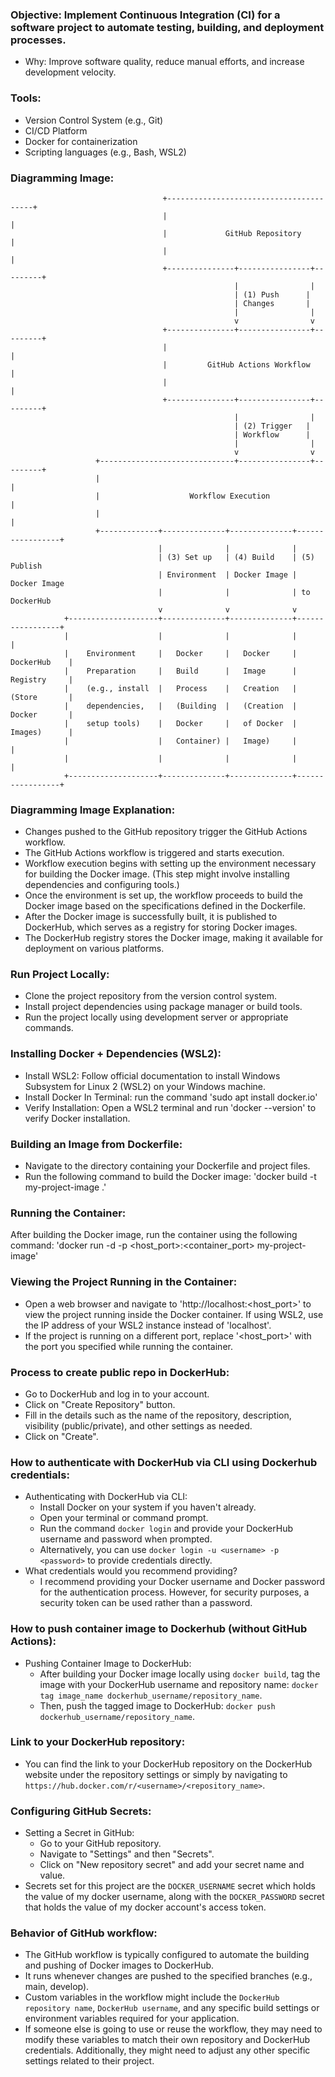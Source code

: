 ### Objective: Implement Continuous Integration (CI) for a software project to automate testing, building, and deployment processes.
- Why: Improve software quality, reduce manual efforts, and increase development velocity.
### Tools:
- Version Control System (e.g., Git)
- CI/CD Platform
- Docker for containerization
- Scripting languages (e.g., Bash, WSL2)
### Diagramming Image:
```
                                  +----------------------------------------+
                                  |                                        |
                                  |             GitHub Repository           |
                                  |                                        |
                                  +---------------+----------------+---------+
                                                  |                |
                                                  | (1) Push      |
                                                  | Changes       |
                                                  |                |
                                                  v                v
                                  +---------------+----------------+---------+
                                  |                                        |
                                  |         GitHub Actions Workflow        |
                                  |                                        |
                                  +---------------+----------------+---------+
                                                  |                |
                                                  | (2) Trigger   |
                                                  | Workflow      |
                                                  |                |
                                                  v                v
                   +------------------------------+----------------+---------+
                   |                                                            |
                   |                    Workflow Execution                      |
                   |                                                            |
                   +-------------+--------------+--------------+-----------------+
                                 |              |              |
                                 | (3) Set up   | (4) Build    | (5) Publish
                                 | Environment  | Docker Image | Docker Image
                                 |              |              | to DockerHub
                                 v              v              v
            +--------------------+--------------+--------------+-----------------+
            |                    |              |              |                 |
            |    Environment     |   Docker     |   Docker     |    DockerHub    |
            |    Preparation     |   Build      |   Image      |    Registry     |
            |    (e.g., install  |   Process    |   Creation   |    (Store       |
            |    dependencies,   |   (Building  |   (Creation  |    Docker       |
            |    setup tools)    |   Docker     |   of Docker  |    Images)      |
            |                    |   Container) |   Image)     |                 |
            |                    |              |              |                 |
            +--------------------+--------------+--------------+-----------------+

```
### Diagramming Image Explanation:
- Changes pushed to the GitHub repository trigger the GitHub Actions workflow.
- The GitHub Actions workflow is triggered and starts execution.
- Workflow execution begins with setting up the environment necessary for building the Docker image. (This step might involve installing dependencies and configuring tools.)
- Once the environment is set up, the workflow proceeds to build the Docker image based on the specifications defined in the Dockerfile.
- After the Docker image is successfully built, it is published to DockerHub, which serves as a registry for storing Docker images.
- The DockerHub registry stores the Docker image, making it available for deployment on various platforms.
### Run Project Locally:
- Clone the project repository from the version control system.
- Install project dependencies using package manager or build tools.
- Run the project locally using development server or appropriate commands.
### Installing Docker + Dependencies (WSL2):
- Install WSL2: Follow official documentation to install Windows Subsystem for Linux 2 (WSL2) on your Windows machine.
- Install Docker In Terminal: run the command 'sudo apt install docker.io' 
- Verify Installation: Open a WSL2 terminal and run 'docker --version' to verify Docker installation.
### Building an Image from Dockerfile:
- Navigate to the directory containing your Dockerfile and project files.
- Run the following command to build the Docker image: 'docker build -t my-project-image .'
### Running the Container:
After building the Docker image, run the container using the following command: 'docker run -d -p <host_port>:<container_port> my-project-image'
### Viewing the Project Running in the Container:
- Open a web browser and navigate to 'http://localhost:<host_port>' to view the project running inside the Docker container. If using WSL2, use the IP address of your WSL2 instance instead of 'localhost'.
- If the project is running on a different port, replace '<host_port>' with the port you specified while running the container.
### Process to create public repo in DockerHub:
- Go to DockerHub and log in to your account.
- Click on "Create Repository" button.
- Fill in the details such as the name of the repository, description, visibility (public/private), and other settings as needed.
- Click on "Create".
### How to authenticate with DockerHub via CLI using Dockerhub credentials:
- Authenticating with DockerHub via CLI:
  - Install Docker on your system if you haven't already.
  - Open your terminal or command prompt.
  - Run the command `docker login` and provide your DockerHub username and password when prompted.
  - Alternatively, you can use `docker login -u <username> -p <password>` to provide credentials directly.
- What credentials would you recommend providing?
  - I recommend providing your Docker username and Docker password for the authentication process. However, for security purposes, a security token can be used rather than a password.
### How to push container image to Dockerhub (without GitHub Actions):
- Pushing Container Image to DockerHub:
  - After building your Docker image locally using `docker build`, tag the image with your DockerHub username and repository name: `docker tag image_name dockerhub_username/repository_name`.
  - Then, push the tagged image to DockerHub: `docker push dockerhub_username/repository_name`.
### Link to your DockerHub repository:
- You can find the link to your DockerHub repository on the DockerHub website under the repository settings or simply by navigating to `https://hub.docker.com/r/<username>/<repository_name>`.
### Configuring GitHub Secrets:
- Setting a Secret in GitHub:
  - Go to your GitHub repository.
  - Navigate to "Settings" and then "Secrets".
  - Click on "New repository secret" and add your secret name and value.
- Secrets set for this project are the `DOCKER_USERNAME` secret which holds the value of my docker username, along with the `DOCKER_PASSWORD` secret that holds the value of my docker account's access token.
### Behavior of GitHub workflow:
- The GitHub workflow is typically configured to automate the building and pushing of Docker images to DockerHub.
- It runs whenever changes are pushed to the specified branches (e.g., main, develop).
- Custom variables in the workflow might include the `DockerHub repository name`, `DockerHub username`, and any specific build settings or environment variables required for your application.
- If someone else is going to use or reuse the workflow, they may need to modify these variables to match their own repository and DockerHub credentials. Additionally, they might need to adjust any other specific settings related to their project.

